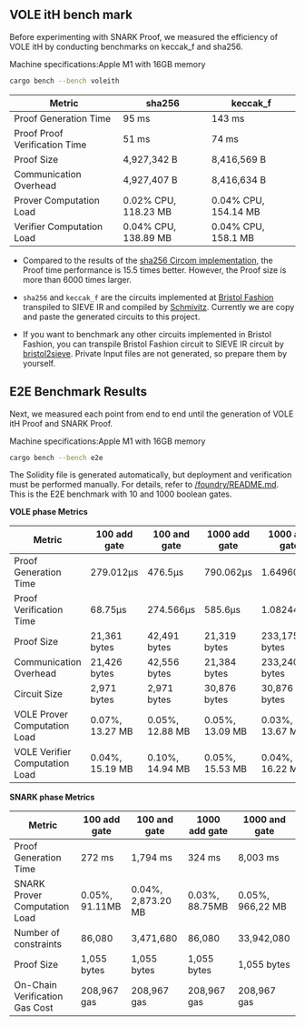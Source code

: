 
## VOLE itH bench mark

Before experimenting with SNARK Proof, we measured the efficiency of VOLE itH by conducting benchmarks on keccak_f and sha256.

Machine specifications:Apple M1 with 16GB memory
```bash
cargo bench --bench voleith
```

| Metric                   | sha256        | keccak_f      |
|--------------------------|---------------|---------------|
| Proof Generation Time    | 95 ms         | 143 ms        |
| Proof Proof Verification Time  | 51 ms         | 74 ms         |
| Proof Size               | 4,927,342 B   | 8,416,569 B   |
| Communication Overhead   | 4,927,407 B   | 8,416,634 B   |
| Prover Computation Load  | 0.02% CPU, 118.23 MB | 0.04% CPU, 154.14 MB |
| Verifier Computation Load| 0.04% CPU, 138.89 MB | 0.04% CPU, 158.1 MB |

- Compared to the results of the [sha256 Circom implementation](https://eprint.iacr.org/2023/681.pdf), the Proof time performance is 15.5 times better. However, the Proof size is more than 6000 times larger.
- `sha256` and `keccak_f` are the circuits implemented at [Bristol Fashion](https://github.com/GaloisInc/swanky/tree/dev/bristol-fashion/circuits) transpiled to SIEVE IR and compiled by [Schmivitz](https://github.com/adust09/swanky/tree/dev/schmivitz). Currently we are copy and paste the generated circuits to this project.

- If you want to benchmark any other circuits implemented in Bristol Fashion, you can transpile Bristol Fashion circuit to SIEVE IR circuit by [bristol2sieve](https://github.com/adust09/swanky/tree/dev/bristol2sieve). Private Input files are not generated, so prepare them by yourself.

## E2E Benchmark Results

Next, we measured each point from end to end until the generation of VOLE itH Proof and SNARK Proof.

Machine specifications:Apple M1 with 16GB memory
```bash
cargo bench --bench e2e
```

The Solidity file is generated automatically, but deployment and verification must be performed manually. For details, refer to [/foundry/README.md](https://github.com/adust09/VOLEitH-bench/blob/main/foundry/README.md). This is the E2E benchmark with 10 and 1000 boolean gates.

**VOLE phase Metrics**

| Metric                         | 100 add gate    | 100 and gate    | 1000 add gate   | 1000 and gate    |
| ------------------------------ | --------------- | --------------- | --------------- | ---------------- |
| Proof Generation Time                   | 279.012µs       | 476.5µs         | 790.062µs       | 1.649608ms       |
| Proof Verification Time              | 68.75µs         | 274.566µs       | 585.6µs         | 1.082441ms       |
| Proof Size                     | 21,361 bytes    | 42,491 bytes    | 21,319<br>bytes | 233,175<br>bytes |
| Communication Overhead         | 21,426 bytes    | 42,556 bytes    | 21,384 bytes    | 233,240 bytes    |
| Circuit Size                   | 2,971 bytes     | 2,971 bytes     | 30,876 bytes    | 30,876 bytes     |
| VOLE Prover Computation Load   | 0.07%, 13.27 MB | 0.05%, 12.88 MB | 0.05%, 13.09 MB | 0.03%, 13.67 MB  |
| VOLE Verifier Computation Load | 0.04%, 15.19 MB | 0.10%, 14.94 MB | 0.05%, 15.53 MB | 0.04%, 16.22 MB  |

**SNARK phase Metrics**

| Metric                         | 100 add gate   | 100 and gate       | 1000 add gate  | 1000 and gate    |
| ------------------------------ | -------------- | ------------------ | -------------- | ---------------- |
| Proof Generation Time                   | 272 ms         | 1,794 ms           | 324 ms         | 8,003 ms         |
| SNARK Prover Computation Load  | 0.05%, 91.11MB | 0.04%, 2,873.20 MB | 0.03%, 88.75MB | 0.05%, 966,22 MB |
| Number of constraints          | 86,080         | 3,471,680          | 86,080         | 33,942,080       |
| Proof Size                     | 1,055 bytes    | 1,055 bytes        | 1,055 bytes    | 1,055 bytes      |
| On-Chain Verification Gas Cost | 208,967 gas    | 208,967 gas        | 208,967 gas    | 208,967 gas      |
